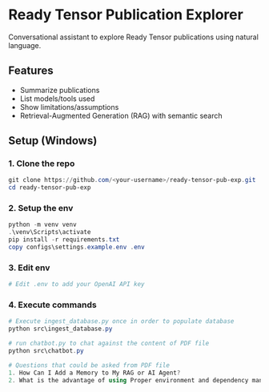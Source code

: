 # Ready Tensor Publication Explorer

Conversational assistant to explore Ready Tensor publications using natural language.

## Features
- Summarize publications
- List models/tools used
- Show limitations/assumptions
- Retrieval-Augmented Generation (RAG) with semantic search

## Setup (Windows)

### 1. Clone the repo
```powershell
git clone https://github.com/<your-username>/ready-tensor-pub-exp.git
cd ready-tensor-pub-exp
```

### 2. Setup the env
```powershell
python -m venv venv
.\venv\Scripts\activate
pip install -r requirements.txt
copy configs\settings.example.env .env
```

### 3. Edit env
```powershell
# Edit .env to add your OpenAI API key
```

### 4. Execute commands
```powershell
# Execute ingest_database.py once in order to populate database
python src\ingest_database.py

# run chatbot.py to chat against the content of PDF file
python src\chatbot.py

# Questions that could be asked from PDF file
1. How Can I Add a Memory to My RAG or AI Agent?
2. What is the advantage of using Proper environment and dependency management?

```